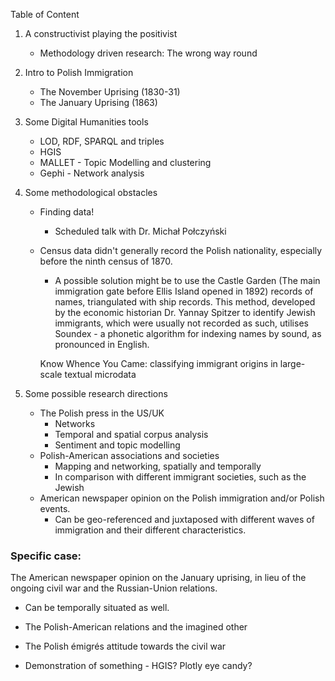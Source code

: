Table of Content


1. A constructivist playing the positivist
   - Methodology driven research: The wrong way round

2. Intro to Polish Immigration
    - The November Uprising (1830-31)
    - The January Uprising (1863)

3. Some Digital Humanities tools
    - LOD, RDF, SPARQL and triples
    - HGIS
    - MALLET - Topic Modelling and clustering
    - Gephi - Network analysis 

4. Some methodological obstacles

    - Finding data!
      - Scheduled talk with Dr. Michał Połczyński 
      
    - Census data didn't generally record the Polish nationality, especially before the ninth census of 1870.
        - A possible solution might be to use the Castle Garden (The main immigration gate before Ellis Island opened in 1892) records of names, triangulated with ship records.
        This method, developed by the economic historian Dr. Yannay Spitzer to identify Jewish immigrants, which were usually not recorded as such, utilises Soundex - a phonetic algorithm for indexing names by sound, as pronounced in English. 

        Know Whence You Came: classifying immigrant origins in large-scale textual microdata

5. Some possible research directions
    - The Polish press in the US/UK
        - Networks
        - Temporal and spatial corpus analysis 
        - Sentiment and topic modelling
    - Polish-American associations and societies 
        - Mapping and networking, spatially and temporally
        - In comparison with different immigrant societies, such as the Jewish 
    - American newspaper opinion on the Polish immigration and/or Polish events.
      - Can be geo-referenced and juxtaposed with different waves of immigration and their different characteristics. 


### Specific case: 

The American newspaper opinion on the January uprising, in lieu of the ongoing civil war and the Russian-Union relations.
- Can be temporally situated as well.
- The Polish-American relations and the imagined other
- The Polish émigrés attitude towards the civil war 


- Demonstration of something - HGIS? Plotly eye candy?


